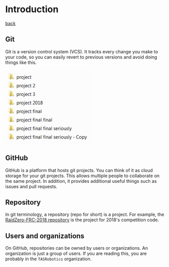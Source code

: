# Introduction

[back](README.md)

## Git

Git is a version control system (VCS). It tracks every change you make to your code, so you can easily revert to previous versions and avoid doing things like this.

![](img/manual-version-control.png)

## GitHub

GitHub is a platform that hosts git projects. You can think of it as cloud storage for your git projects. This allows multiple people to collaborate on the same project. In addition, it provides additional useful things such as issues and pull requests.

## Repository

In git terminology, a repository (repo for short) is a project. For example, the [RaidZero-FRC-2018 repository](https://github.com/TASRobotics/RaidZero-FRC-2018) is the project for 2018's competition code.

## Users and organizations

On GitHub, repositories can be owned by users or organizations. An organization is just a group of users. If you are reading this, you are probably in the `TASRobotics` organization.
